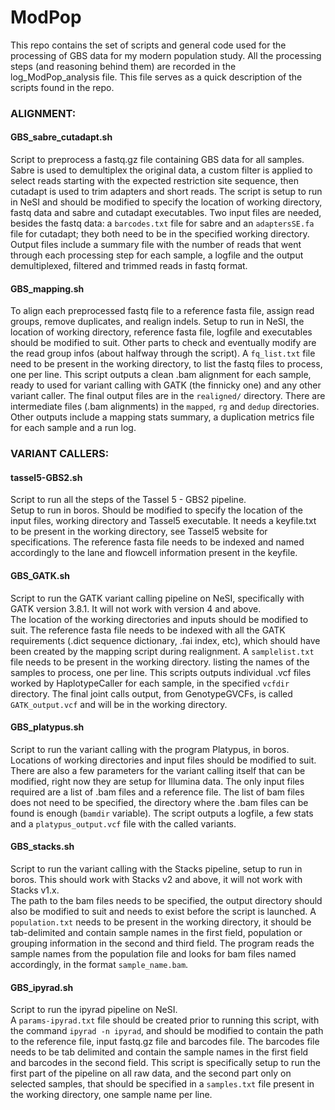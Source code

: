 # ModPop

This repo contains the set of scripts and general code used for the processing of GBS data for my modern population study.
All the processing steps (and reasoning behind them) are recorded in the log_ModPop_analysis file.
This file serves as a quick description of the scripts found in the repo.

### ALIGNMENT:

#### GBS_sabre_cutadapt.sh
Script to preprocess a fastq.gz file containing GBS data for all samples.  
Sabre is used to demultiplex the original data, a custom filter is applied to select reads starting with the expected restriction site sequence, then cutadapt is used to trim adapters and short reads. The script is setup to run in NeSI and should be modified to specify the location of working directory, fastq data and sabre and cutadapt executables. Two input files are needed, besides the fastq data: a `barcodes.txt` file for sabre and an `adaptersSE.fa` file for cutadapt; they both need to be in the specified working directory. Output files include a summary file with the number of reads that went through each processing step for each sample, a logfile and the output demultiplexed, filtered and trimmed reads in fastq format.

#### GBS_mapping.sh
To align each preprocessed fastq file to a reference fasta file, assign read groups, remove duplicates, and realign indels. Setup to run in NeSI, the location of working directory, reference fasta file, logfile and executables should be modified to suit. Other parts to check and eventually modify are the read group infos (about halfway through the script). A `fq_list.txt` file need to be present in the working directory, to list the fastq files to process, one per line. This script outputs a clean .bam alignment for each sample, ready to used for variant calling with GATK (the finnicky one) and any other variant caller. The final output files are in the `realigned/` directory. There are intermediate files (.bam alignments) in the `mapped`, `rg` and `dedup` directories. Other outputs include a mapping stats summary, a duplication metrics file for each sample and a run log.

### VARIANT CALLERS:

#### tassel5-GBS2.sh
Script to run all the steps of the Tassel 5 - GBS2 pipeline.  
Setup to run in boros. Should be modified to specify the location of the input files, working directory and Tassel5 executable.
It needs a keyfile.txt to be present in the working directory, see Tassel5 website for specifications. The reference fasta file needs to be indexed and named accordingly to the lane and flowcell information present in the keyfile.

#### GBS_GATK.sh
Script to run the GATK variant calling pipeline on NeSI, specifically with GATK version 3.8.1. It will not work with version 4 and above.  
The location of the working directories and inputs should be modified to suit. The reference fasta file needs to be indexed with all the GATK requirements (.dict sequence dictionary, .fai index, etc), which should have been created by the mapping script during realignment. A `samplelist.txt` file needs to be present in the working directory. listing the names of the samples to process, one per line. This scripts outputs individual .vcf files worked by HaplotypeCaller for each sample, in the specified `vcfdir` directory. The final joint calls output, from GenotypeGVCFs, is called `GATK_output.vcf` and will be in the working directory.

#### GBS_platypus.sh
Script to run the variant calling with the program Platypus, in boros.  
Locations of working directories and input files should be modified to suit. There are also a few parameters for the variant calling itself that can be modified, right now they are setup for Illumina data. The only input files required are a list of .bam files and a reference file. The list of bam files does not need to be specified, the directory where the .bam files can be found is enough (`bamdir` variable). The script outputs a logfile, a few stats and a `platypus_output.vcf` file with the called variants.

#### GBS_stacks.sh
Script to run the variant calling with the Stacks pipeline, setup to run in boros. This should work with Stacks v2 and above, it will not work with Stacks v1.x.  
The path to the bam files needs to be specified, the output directory should also be modified to suit and needs to exist before the script is launched. A `population.txt` needs to be present in the working directory, it should be tab-delimited and contain sample names in the first field, population or grouping information in the second and third field. The program reads the sample names from the population file and looks for bam files named accordingly, in the format `sample_name.bam`.

#### GBS_ipyrad.sh
Script to run the ipyrad pipeline on NeSI.  
A `params-ipyrad.txt` file should be created prior to running this script, with the command `ipyrad -n ipyrad`, and should be modified to contain the path to the reference file, input fastq.gz file and barcodes file. The barcodes file needs to be tab delimited and contain the sample names in the first field and barcodes in the second field. This script is specifically setup to run the first part of the pipeline on all raw data, and the second part only on selected samples, that should be specified in a `samples.txt` file present in the working directory, one sample name per line.
